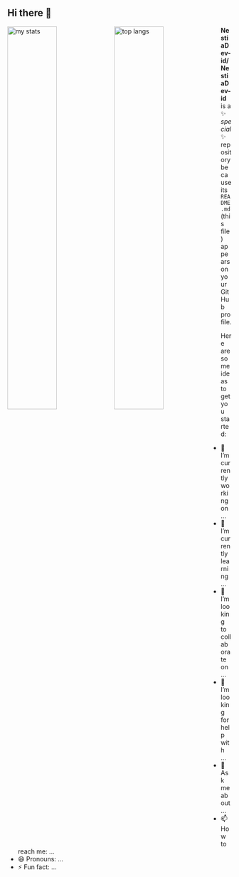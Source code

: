 ## Hi there 👋

<img alt="my stats" align="left" width="47%" src="https://github-readme-stats.vercel.app/api?username=NestiaDev-id"/>
<img alt="top langs" align="left" width="47%" src="https://github-readme-stats.vercel.app/api/top-langs/?username=NestiaDev-id"/>



**NestiaDev-id/NestiaDev-id** is a ✨ _special_ ✨ repository because its `README.md` (this file) appears on your GitHub profile.

Here are some ideas to get you started:

- 🔭 I’m currently working on ...
- 🌱 I’m currently learning ...
- 👯 I’m looking to collaborate on ...
- 🤔 I’m looking for help with ...
- 💬 Ask me about ...
- 📫 How to reach me: ...
- 😄 Pronouns: ...
- ⚡ Fun fact: ...

